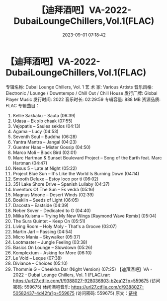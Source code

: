 ﻿---
title: 【迪拜酒吧】VA-2022-DubaiLoungeChillers,Vol.1(FLAC)
date: 2023-09-01 07:18:42
categories: 古典音乐、新世纪、纯音雅乐
tags: 纯音雅乐
---
# 【迪拜酒吧】VA-2022-DubaiLoungeChillers,Vol.1(FLAC)

专辑名称: Dubai Lounge Chillers, Vol. 1
艺 术 家: Various Artists
音乐风格: Electronic / Lounge / Downtempo / Chill Out / Chill
House
发行厂牌: Global Player Music
发行时间: 2022
音乐时长: 02:29:59
专辑容量: 888 MB
资源品质: FLAC
专辑曲目：
01. Kellie Sakkaku – Sauta (06:39)
02. Udasa – Ek xib chaak (07:55)
03. Vejopatis – Saules seklos (04:13)
04. Agama – Lucy (04:53)
05. Seventh Soul – Buddha (06:28)
06. Yantra Mantra – Jangal (04:23)
07. Guenter Haas – Mister Gossip (04:50)
08. Marco Moli – Black Bird (02:01)
09. Marc Hartman & Sunset Boulevard Project – Song of the
Earth feat. Marc Hartman (04:47)
10. Nexus 5 – Late at Night (05:22)
11. Project Blue Sun – It's Like the World Is Burning Down
(04:14)
12. Smooth Deluxe – Estoy loco por ti (06:02)
13. 351 Lake Shore Drive – Spanish Lullaby (04:37)
14. Inventors Of The Sun – Es vedrà (05:16)
15. Magnus Moone – Desert Winds (02:39)
16. Boeklin – Seeds of Light (06:05)
17. Dacosta – Eastside (04:39)
18. Neber Sover – Dedicated to G (04:40)
19. Miika Kuisma – Trying My New Wings [Raymond Wave Remix]
(05:04)
20. The Sura Quintet – Keep On (05:51)
21. Living Room – Holy Moly - That's a Groove (03:07)
22. Martin Jarl – Passing (04:54)
23. Micro Mania – Skywalker (05:37)
24. Lootmaster – Jungle Feeling (03:38)
25. Basics On Lounge – Slowdown (05:26)
26. Komplextum – Asking for More (06:10)
27. Le Vold – Leque (07:38)
28. Diviance – Choices (05:10)
29. Thommie G – Cheekha Dar (Night Version) (07:25)
【迪拜酒吧】VA - 2022 - Dubai Lounge Chillers, Vol. 1 (FLAC).rar:
https://url27.ctfile.com/f/9388027-928036803-b2ea12?p=559675
(访问密码: 559675)
休闲酒吧音乐: https://url27.ctfile.com/d/9388027-50582437-4d42fa?p=559675
(访问密码: 559675)
原文：[链接](https://blog.sina.com.cn/s/blog_1647c7e76010313ac.html)
